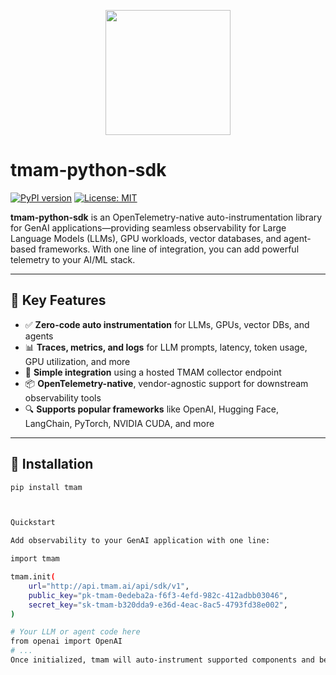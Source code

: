 <p align="center">
  <img src="https://iili.io/KzZE9ZG.png" height="200">
</p>

# tmam‑python‑sdk

[![PyPI version](https://img.shields.io/pypi/v/tmam-python-sdk.svg)]()
[![License: MIT](https://img.shields.io/badge/License-MIT-green.svg)]()

**tmam‑python‑sdk** is an OpenTelemetry-native auto-instrumentation library for GenAI applications—providing seamless observability for Large Language Models (LLMs), GPU workloads, vector databases, and agent-based frameworks. With one line of integration, you can add powerful telemetry to your AI/ML stack.

---

## 🚀 Key Features

- ✅ **Zero-code auto instrumentation** for LLMs, GPUs, vector DBs, and agents
- 📊 **Traces, metrics, and logs** for LLM prompts, latency, token usage, GPU utilization, and more
- 🔌 **Simple integration** using a hosted TMAM collector endpoint
- 📦 **OpenTelemetry-native**, vendor-agnostic support for downstream observability tools
- 🔍 **Supports popular frameworks** like OpenAI, Hugging Face, LangChain, PyTorch, NVIDIA CUDA, and more

---

## 🧪 Installation

```bash
pip install tmam



Quickstart

Add observability to your GenAI application with one line:

import tmam

tmam.init(
    url="http://api.tmam.ai/api/sdk/v1",
    public_key="pk-tmam-0edeba2a-f6f3-4efd-982c-412adbb03046",
    secret_key="sk-tmam-b320dda9-e36d-4eac-8ac5-4793fd38e002",
)

# Your LLM or agent code here
from openai import OpenAI
# ...
Once initialized, tmam will auto-instrument supported components and begin sending traces and metrics to TMAM’s backend.
